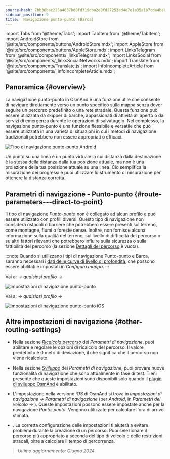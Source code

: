 ```yaml
---
source-hash: 7bb36bac225a4637bd0fd319dba2e8fd27253ed4e7e1a35a1b7cda4be6a24614
sidebar_position: 9
title:  Navigazione punto-punto (Barca)
---
```

import Tabs from '@theme/Tabs';
import TabItem from '@theme/TabItem';
import AndroidStore from '@site/src/components/buttons/AndroidStore.mdx';
import AppleStore from '@site/src/components/buttons/AppleStore.mdx';
import LinksTelegram from '@site/src/components/_linksTelegram.mdx';
import LinksSocial from '@site/src/components/_linksSocialNetworks.mdx';
import Translate from '@site/src/components/Translate.js';
import InfoIncompleteArticle from '@site/src/components/_infoIncompleteArticle.mdx';



## Panoramica {#overview}

La navigazione punto-punto in OsmAnd è una funzione utile che consente di navigare direttamente verso un punto specifico sulla mappa senza dover seguire un percorso predefinito o una rete stradale. Questa funzione può essere utilizzata da skipper di barche, appassionati di attività all'aperto o dai servizi di emergenza durante le operazioni di salvataggio. Nel complesso, la navigazione punto-punto è una funzione flessibile e versatile che può essere utilizzata in una varietà di situazioni in cui i metodi di navigazione tradizionali potrebbero non essere appropriati o efficaci.

![Tipo di navigazione punto-punto Android](@site/static/img/navigation/boat/direct_navigation_type_android.png)

Un punto su una linea è un punto virtuale la cui distanza dalla destinazione è la stessa della distanza dalla tua posizione attuale, ma non è una proiezione della tua posizione attuale su una linea. Ciò semplifica la misurazione dei progressi e puoi utilizzare lo strumento di misurazione per ottenere la distanza corretta.


## Parametri di navigazione - Punto-punto {#route-parameters---direct-to-point}

Il tipo di navigazione *Punto-punto* non è collegato ad alcun profilo e può essere utilizzato con profili diversi.
Questo tipo di navigazione non considera ostacoli o barriere che potrebbero essere presenti sul terreno, come montagne, fiumi o foreste dense. Inoltre, non fornisce alcuna informazione sulla qualità del terreno, sul livello di difficoltà del percorso o su altri fattori rilevanti che potrebbero influire sulla sicurezza o sulla fattibilità del percorso (la sezione [Dettagli del percorso](../setup/route-details.md) è vuota).

:::note
Quando si utilizzano i tipi di navigazione Punto-punto e Barca, saranno necessari i [dati delle curve di livello di profondità](../../plugins/nautical-charts.md#nautical-map-style), che possono essere abilitati e impostati in *Configura mappa*.
:::

<Tabs groupId="operating-systems" queryString="current-os">

<TabItem value="android" label="Android">

Vai a: *<Translate android="true" ids="shared_string_menu,shared_string_settings"/> → qualsiasi profilo → <Translate android="true" ids="routing_settings_2,nav_type_hint"/>*

![Impostazioni di navigazione punto-punto](@site/static/img/navigation/routing/direct_to_point_routing_3_andr.png)

</TabItem>

<TabItem value="ios" label="iOS">

Vai a: *<Translate android="true" ids="shared_string_menu,shared_string_settings"/> → qualsiasi profilo → <Translate android="true" ids="routing_settings_2,nav_type_hint"/>*

![Impostazioni di navigazione punto-punto iOS](@site/static/img/navigation/routing/direct_to_point_ios.png)

</TabItem>

</Tabs>


## Altre impostazioni di navigazione {#other-routing-settings}

- Nella sezione [*Ricalcola percorso*](../../navigation/guidance/navigation-settings.md#recalculate-route) dei *Parametri di navigazione*, puoi abilitare e regolare le opzioni di ricalcolo del percorso. Il valore predefinito è 0 metri di deviazione, il che significa che il percorso non viene ricalcolato.

- Nella sezione [*Sviluppo*](../guidance/navigation-settings.md#development-settings) dei *Parametri di navigazione*, puoi provare nuove funzionalità di navigazione che sono attualmente in fase di test. Tieni presente che queste impostazioni sono disponibili solo quando il [plugin di sviluppo OsmAnd](../../plugins/development.md) è abilitato.

- L'impostazione *[<Translate ios="true" ids="road_speeds"/>](../guidance/navigation-settings.md#road-speeds)* nella versione *iOS* di OsmAnd si trova in *Impostazioni di navigazione → Parametri di navigazione* (per *Android*, in *Parametri del veicolo → [<Translate android="true" ids="default_speed_setting_title"/>](../guidance/navigation-settings.md#default-speed--road-speeds)*). Queste impostazioni possono essere impostate anche per la navigazione *Punto-punto*. Vengono utilizzate per calcolare l'ora di arrivo stimata.

- *[<Translate ios="true" ids="vehicle_parameters"/>](../guidance/navigation-settings.md#vehicle-parameters)*. La corretta configurazione delle impostazioni ti aiuterà a evitare problemi durante la creazione di un percorso. Puoi selezionare il percorso più appropriato a seconda del tipo di veicolo e delle restrizioni stradali, oltre a calcolare il tempo di percorrenza.

> *Ultimo aggiornamento: Giugno 2024*